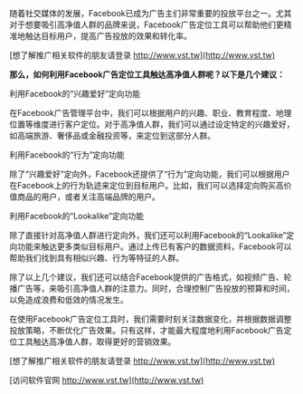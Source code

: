 随着社交媒体的发展，Facebook已成为广告主们非常重要的投放平台之一。尤其对于想要吸引高净值人群的品牌来说，Facebook广告定位工具可以帮助他们更精准地触达目标用户，提高广告投放的效果和转化率。

[想了解推广相关软件的朋友请登录 http://www.vst.tw](http://www.vst.tw)

**那么，如何利用Facebook广告定位工具触达高净值人群呢？以下是几个建议：**

利用Facebook的“兴趣爱好”定向功能

在Facebook广告管理平台中，我们可以根据用户的兴趣、职业、教育程度、地理位置等维度进行客户定位。对于高净值人群，我们可以通过设定特定的兴趣爱好，如高端旅游、奢侈品或金融投资等，来定位到这部分人群。

利用Facebook的“行为”定向功能

除了“兴趣爱好”定向外，Facebook还提供了“行为”定向功能，我们可以根据用户在Facebook上的行为轨迹来定位到目标用户。比如，我们可以选择定向购买高价值商品的用户，或者关注高端品牌的用户。

利用Facebook的“Lookalike”定向功能

除了直接针对高净值人群进行定向外，我们还可以利用Facebook的“Lookalike”定向功能来触达更多类似目标用户。通过上传已有客户的数据资料，Facebook可以帮助我们找到具有相似兴趣、行为等特征的人群。

除了以上几个建议，我们还可以结合Facebook提供的广告格式，如视频广告、轮播广告等，来吸引高净值人群的注意力。同时，合理控制广告投放的预算和时间，以免造成浪费和低效的情况发生。

在使用Facebook广告定位工具时，我们需要时刻关注数据变化，并根据数据调整投放策略，不断优化广告效果。只有这样，才能最大程度地利用Facebook广告定位工具触达高净值人群，取得更好的营销效果。

[想了解推广相关软件的朋友请登录 http://www.vst.tw](http://www.vst.tw)


[访问软件官网 http://www.vst.tw](http://www.vst.tw)
